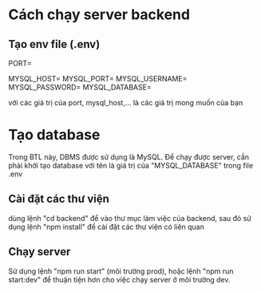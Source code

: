 # Cách chạy server backend

## Tạo env file (.env)

PORT=

MYSQL_HOST=
MYSQL_PORT=
MYSQL_USERNAME=
MYSQL_PASSWORD=
MYSQL_DATABASE=

với các giá trị của port, mysql_host,... là các giá trị mong muốn của bạn

# Tạo database

Trong BTL này, DBMS được sử dụng là MySQL. Để chạy được server, cần phải khởi tạo database với tên là giá trị của "MYSQL_DATABASE" trong file .env

## Cài đặt các thư viện

dùng lệnh "cd backend" để vào thư mục làm việc của backend, sau đó sử dụng lệnh "npm install" để cài đặt các thư viện có liên quan

## Chạy server

Sử dụng lệnh "npm run start" (môi trường prod), hoặc lệnh "npm run start:dev" để thuận tiện hơn cho việc chạy server ở môi trường dev.
